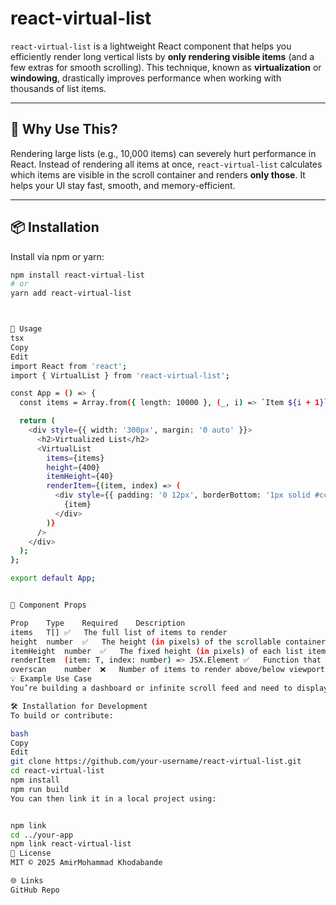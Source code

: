 # react-virtual-list

`react-virtual-list` is a lightweight React component that helps you efficiently render long vertical lists by **only rendering visible items** (and a few extras for smooth scrolling). This technique, known as **virtualization** or **windowing**, drastically improves performance when working with thousands of list items.

---

## 🚀 Why Use This?

Rendering large lists (e.g., 10,000 items) can severely hurt performance in React. Instead of rendering all items at once, `react-virtual-list` calculates which items are visible in the scroll container and renders **only those**. It helps your UI stay fast, smooth, and memory-efficient.

---

## 📦 Installation

Install via npm or yarn:

```bash
npm install react-virtual-list
# or
yarn add react-virtual-list



🔧 Usage
tsx
Copy
Edit
import React from 'react';
import { VirtualList } from 'react-virtual-list';

const App = () => {
  const items = Array.from({ length: 10000 }, (_, i) => `Item ${i + 1}`);

  return (
    <div style={{ width: '300px', margin: '0 auto' }}>
      <h2>Virtualized List</h2>
      <VirtualList
        items={items}
        height={400}
        itemHeight={40}
        renderItem={(item, index) => (
          <div style={{ padding: '0 12px', borderBottom: '1px solid #ccc' }}>
            {item}
          </div>
        )}
      />
    </div>
  );
};

export default App;


📐 Component Props

Prop	Type	Required	Description
items	T[]	✅	The full list of items to render
height	number	✅	The height (in pixels) of the scrollable container
itemHeight	number	✅	The fixed height (in pixels) of each list item
renderItem	(item: T, index: number) => JSX.Element	✅	Function that renders a single item
overscan	number	❌	Number of items to render above/below viewport (default: 5)
💡 Example Use Case
You’re building a dashboard or infinite scroll feed and need to display 10,000+ rows (e.g., users, logs, products). Without virtualization, React will render all 10,000 elements — causing slow initial loads and scroll jank. react-virtual-list solves this by keeping the DOM light and fast.

🛠 Installation for Development
To build or contribute:

bash
Copy
Edit
git clone https://github.com/your-username/react-virtual-list.git
cd react-virtual-list
npm install
npm run build
You can then link it in a local project using:


npm link
cd ../your-app
npm link react-virtual-list
📃 License
MIT © 2025 AmirMohammad Khodabande

🌐 Links
GitHub Repo










